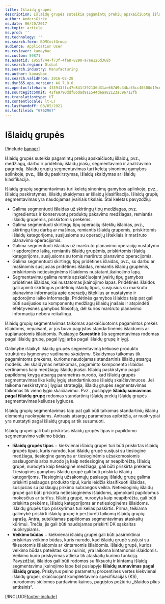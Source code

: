 ```yaml
---
title: Išlaidų grupės
description: Išlaidų grupės suteikia pagamintų prekių apskaičiuotų išlaidų, pvz., medžiagų, darbo ir pridėtinių išlaidų įnašų, segmentavimo ir analizavimo pagrindą. Išlaidų grupių segmentavimas turi keletą sinonimų gamybos aplinkoje, pvz., išlaidų paskirstymas, išlaidų skaidymas ar išlaidų klasifikacija.
author: AndersGirke
ms.date: 06/20/2017
ms.topic: article
ms.prod: ''
ms.technology: ''
ms.search.form: BOMCostGroup
audience: Application User
ms.reviewer: kamaybac
ms.custom: 50871
ms.assetid: 1855f744-f73f-4fa8-8290-a7ee126d368b
ms.search.region: Global
ms.search.industry: Manufacturing
ms.author: kamaybac
ms.search.validFrom: 2016-02-28
ms.dyn365.ops.version: AX 7.0.0
ms.openlocfilehash: 435943ffc47e841f292136d31ae667d9c34ba55cc40300d19cee2b0e59050688
ms.sourcegitcommit: 42fe9790ddf0bdad911544deaa82123a396712fb
ms.translationtype: HT
ms.contentlocale: lt-LT
ms.lasthandoff: 08/05/2021
ms.locfileid: "6762967"
---
```

# <a name="cost-groups"></a>Išlaidų grupės

[!include [banner](../includes/banner.md)]

Išlaidų grupės suteikia pagamintų prekių apskaičiuotų išlaidų, pvz., medžiagų, darbo ir pridėtinių išlaidų įnašų, segmentavimo ir analizavimo pagrindą. Išlaidų grupių segmentavimas turi keletą sinonimų gamybos aplinkoje, pvz., išlaidų paskirstymas, išlaidų skaidymas ar išlaidų klasifikacija. 

Išlaidų grupių segmentavimas turi keletą sinonimų gamybos aplinkoje, pvz., išlaidų paskirstymas, išlaidų skaidymas ar išlaidų klasifikacija. Išlaidų grupių segmentavimas yra naudojamas įvairiais tikslais. Štai keletas pavyzdžių:

-   Galima segmentuoti išlaidas už skirtingų tipų medžiagas, pvz. ingredientus ir konservuotų produktų pakavimo medžiagas, remiantis išlaidų grupėmis, priskirtomis prekėms.
-   Galima segmentuoti skirtingų tipų operacijų išteklių išlaidas, pvz., skirtingų tipų darbą ar mašinas, remiantis išlaidų grupėmis, priskirtomis išlaidų kategorijoms, susijusioms su operacijų ištekliais ir maršruto planavimo operacijomis.
-   Galima segmentuoti išlaidas už maršruto planavimo operacijų nustatymo ir apdorojimo laiką, remiantis išlaidų grupėmis, priskirtomis išlaidų kategorijoms, susijusioms su tomis maršruto planavimo operacijomis.
-   Galima segmentuoti skirtingų tipų pridėtines išlaidas, pvz., su darbu ar mašinomis susijusias pridėtines išlaidas, remiantis išlaidų grupėmis, priskirtomis netiesioginėms išlaidoms nustatant įkainojimo lapą.
-   Segmentavimu galima remtis apskaičiuojant įvairių tipų gamybos pridėtines išlaidas, kai nustatomas įkainojimo lapas. Pridėtinės išlaidos gali apimti skirtingus pridėtinių išlaidų tipus, susijusius su maršruto planavimo informacija apie operacijų išteklius ar nustatymo ir apdorojimo laiko informacija. Pridėtinės gamybos išlaidos taip pat gali būti susijusios su komponentų medžiagų išlaidų įnašais ir atspindėti efektyvesnės gamybos filosofiją, dėl kurios maršruto planavimo informacija nebėra reikalinga.

Išlaidų grupių segmentavimas taikomas apskaičiuotoms pagamintos prekės išlaidoms, nepaisant, ar jos buvo pagrįstos standartinėmis išlaidomis ar suplanuotomis išlaidomis. Puslapyje **Suvestinė** šis segmentavimas rodomas pagal išlaidų grupę, pagal lygį arba pagal išlaidų grupę ir lygį. 

Galimybė išlaikyti išlaidų grupės segmentavimą keliuose produkto struktūros lygmenyse vadinama *skaidymu*. Skaidymas taikomas tik pagamintoms prekėms, kurioms naudojamas standartinis išlaidų atsargų modelis. Jei skaidymas netaikomas, pagaminto komponento išlaidos vertinamos kaip medžiagų išlaidų įnašai. Išlaidų paskirstymo pagal papildomą knygą atsargų parametras nurodo, kad išlaidų grupės segmentavimas liks kelių lygių standartiniuose išlaidų skaičiavimuose. Jei taikoma neskirstymo į lygius strategija, išlaidų grupės segmentavimas taikomas tik vieno lygio skaičiavimui. Pvz., puslapyje **Išlaidų sumavimas pagal išlaidų grupę** rodomas standartinių išlaidų prekių išlaidų grupės segmentavimas keliuose lygiuose. 

Išlaidų grupių segmentavimas taip pat gali būti taikomas standartinių išlaidų elementų nuokrypiams. Antrasis atsargų parametras apibrėžia, ar nuokrypiai yra nustatyti pagal išlaidų grupę ar tik susumuoti. 

Išlaidų grupei gali būti priskirtas išlaidų grupės tipas ir papildomo segmentavimo veikimo būdas.

-   **Išlaidų grupės tipas** − kiekvienai išlaidų grupei turi būti priskirtas išlaidų grupės tipas, kuris nurodo, kad išlaidų grupė susijusi su tiesiogine medžiaga, tiesiogine gamyba ar tiesioginėmis užsakomosiomis paslaugomis arba nurodo ją kaip netiesioginę ar neapibrėžtą. Išlaidų grupė, nurodyta kaip tiesioginė medžiaga, gali būti priskirta prekėms. Tiesioginės gamybos išlaidų grupė gali būti priskirta išlaidų kategorijoms. Tiesioginių užsakomųjų paslaugų išlaidų grupę galima priskirti paslaugos produkto tipui, kuris leidžia klasifikuoti išlaidas, susijusias su paslaugų pirkimo subrangos veikla. Netiesioginių išlaidų grupė gali būti priskirta netiesioginėms išlaidoms, apmokant papildomus mokesčius ar tarifus. Išlaidų grupė, nurodyta kaip neapibrėžta, gali būti priskirta prekėms, išlaidų kategorijoms ar netiesioginėms išlaidoms. Išlaidų grupės tipo priskyrimas turi kelias paskirtis. Pirma, teikiama galimybė priskirti išlaidų grupę ir peržiūrėti taikomų išlaidų grupių sąrašą. Antra, suteikiamas papildomas segmentavimas ataskaitų kūrimui. Trečia, jis gali būti naudojamas priskirti DK sąskaitas nuokrypiams.
-   **Veikimo būdas** − kiekvienai išlaidų grupei gali būti pasirinktinai priskirtas veikimo būdas, kuris nurodo, kad išlaidų grupė susijusi su fiksuotomis išlaidomis ar kintamomis išlaidomis. Išlaidų grupė, kurios veikimo būdas pateiktas kaip nulinis, yra laikoma kintamomis išlaidomis. Veikimo būdo priskyrimas atlieka tik ataskaitų kūrimo funkciją. Pavyzdžiui, išlaidos gali būti rodomos su fiksuotų ir kintamų išlaidų segmentavimu įkainojimo lape bei puslapyje **Išlaidų sumavimas pagal išlaidų grupę**. Priskyrus pelno parametrų procentines vertes kiekvienai išlaidų grupei, skaičiuojant komplektavimo specifikacijas (KS), nurodomos siūlomos pardavimo kainos, pagrįstos požiūriu „išlaidos plius antkainis“.






[!INCLUDE[footer-include](../../includes/footer-banner.md)]